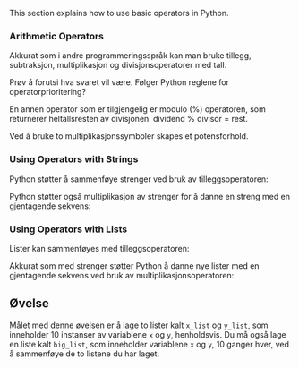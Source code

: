 This section explains how to use basic operators in Python.

### Arithmetic Operators       

Akkurat som i andre programmeringsspråk kan man bruke tillegg, subtraksjon, multiplikasjon og divisjonsoperatorer med tall.<br>

Prøv å forutsi hva svaret vil være. Følger Python reglene for operatorprioritering?

En annen operator som er tilgjengelig er modulo (%) operatoren, som returnerer heltallsresten av divisjonen. dividend % divisor = rest.

Ved å bruke to multiplikasjonssymboler skapes et potensforhold.

### Using Operators with Strings

Python støtter å sammenføye strenger ved bruk av tilleggsoperatoren:

Python støtter også multiplikasjon av strenger for å danne en streng med en gjentagende sekvens:

### Using Operators with Lists

Lister kan sammenføyes med tilleggsoperatoren:

Akkurat som med strenger støtter Python å danne nye lister med en gjentagende sekvens ved bruk av multiplikasjonsoperatoren:

Øvelse
--------

Målet med denne øvelsen er å lage to lister kalt `x_list` og `y_list`,
som inneholder 10 instanser av variablene `x` og `y`, henholdsvis.
Du må også lage en liste kalt `big_list`, som inneholder
variablene `x` og `y`, 10 ganger hver, ved å sammenføye de to listene du har laget.